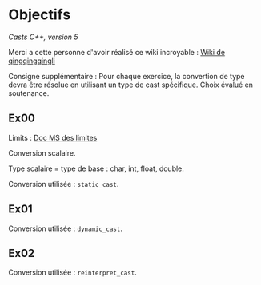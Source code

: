 # Objectifs

*Casts C++, version 5*

Merci a cette personne d'avoir réalisé ce wiki incroyable : [Wiki de qingqingqingli](https://github.com/qingqingqingli/CPP/tree/main/module06)

Consigne supplémentaire : Pour chaque exercice, la convertion de type devra être résolue en utilisant un type de cast spécifique. Choix évalué en soutenance.

## Ex00
Limits : [Doc MS des limites](https://learn.microsoft.com/en-us/cpp/c-language/cpp-integer-limits?view=msvc-170)

Conversion scalaire.

Type scalaire = type de base : char, int, float, double.

Conversion utilisée : `static_cast`.

## Ex01
Conversion utilisée : `dynamic_cast`.

## Ex02
Conversion utilisée : `reinterpret_cast`.
